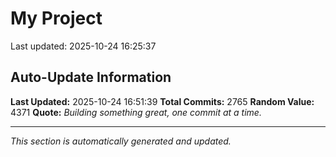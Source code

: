 # My Project


Last updated: 2025-10-24 16:25:37




















































































































































































































































































































































































































































































































































































































































































































































































































































































































































































































































































































































































































































































































































































































































































































































































































































































































































































































































































































































































































































































































































































































































































































































































































































































































































































































































































































































































































































































































































































































































































































































































































































































## Auto-Update Information

**Last Updated:** 2025-10-24 16:51:39
**Total Commits:** 2765
**Random Value:** 4371
**Quote:** _Building something great, one commit at a time._

---
_This section is automatically generated and updated._